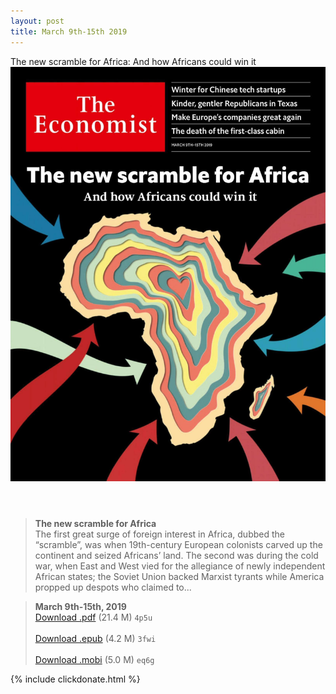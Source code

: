 ```yaml
---
layout: post
title: March 9th-15th 2019
---
```


<div class="message">
	The new scramble for Africa: And how Africans could win it
</div>

<header class="xmas">
<div class="cover upload">
<img src="/public/img/the-economist/img_2019.03.09.jpg" />
</div>
</header>
<!--more-->

> **The new scramble for Africa** <br/>
The first great surge of foreign interest in Africa, dubbed the “scramble”, was when 19th-century European colonists carved up the continent and seized Africans’ land. The second was during the cold war, when East and West vied for the allegiance of newly independent African states; the Soviet Union backed Marxist tyrants while America propped up despots who claimed to...

> **March 9th-15th, 2019**<br/>
[Download .pdf](https://pan.baidu.com/s/1XPdUJX_EoMXPMne2GuHviw) (21.4 M)
`4p5u` <br/><br/>
[Download .epub](https://pan.baidu.com/s/1_VJuULZZBWZfcoA6yUAn1Q) (4.2 M)
`3fwi` <br/><br/>
[Download .mobi](https://pan.baidu.com/s/1LaKOHPFqbAMlnT-YAZHh8Q) (5.0 M)
`eq6g`

{% include clickdonate.html %}
